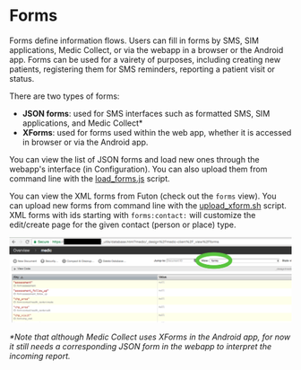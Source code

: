 # Forms

Forms define information flows. Users can fill in forms by SMS, SIM applications, Medic Collect, or via the webapp in a browser or the Android app. Forms can be used for a vairety of purposes, including creating new patients, registering them for SMS reminders, reporting a patient visit or status. 

There are two types of forms: 
- **JSON forms**: used for SMS interfaces such as formatted SMS, SIM applications, and Medic Collect*
- **XForms**: used for forms used within the web app, whether it is accessed in browser or via the Android app.

You can view the list of JSON forms and load new ones through the webapp's interface (in Configuration). You can also upload them from command line with the [load_forms.js](https://github.com/medic/medic-webapp/blob/master/scripts/load_forms.js) script.

You can view the XML forms from Futon (check out the `forms` view). You can upload new forms from command line with the [upload_xform.sh](https://github.com/medic/medic-webapp/blob/master/scripts/upload_xform.sh) script. XML forms with ids starting with `forms:contact:` will customize the edit/create page for the given contact (person or place) type.

![XML forms](img/xml_forms.png)

_*Note that although Medic Collect uses XForms in the Android app, for now it still needs a corresponding JSON form in the webapp to interpret the incoming report._
